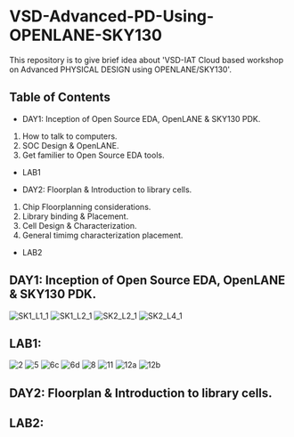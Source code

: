 # VSD-Advanced-PD-Using-OPENLANE-SKY130
This repository is to give brief idea about 'VSD-IAT Cloud based workshop on Advanced PHYSICAL DESIGN using OPENLANE/SKY130'. 
## Table of Contents
* DAY1: Inception of Open Source EDA, OpenLANE & SKY130 PDK.
1. How to talk to computers.
2. SOC Design & OpenLANE.
3. Get familier to Open Source EDA tools.
* LAB1

* DAY2: Floorplan & Introduction to library cells.
1. Chip Floorplanning considerations.
2. Library binding & Placement.
3. Cell Design & Characterization.
4. General timimg characterization placement.
* LAB2

## DAY1: Inception of Open Source EDA, OpenLANE & SKY130 PDK.

![SK1_L1_1](https://user-images.githubusercontent.com/80053265/114035565-d7562800-989c-11eb-84d8-9d412edec9c9.PNG)
![SK1_L2_1](https://user-images.githubusercontent.com/80053265/114035635-e8069e00-989c-11eb-960f-ca9336360247.PNG)
![SK2_L2_1](https://user-images.githubusercontent.com/80053265/114035644-eb9a2500-989c-11eb-980d-5bff1f34a0ad.PNG)
![SK2_L4_1](https://user-images.githubusercontent.com/80053265/114035661-ef2dac00-989c-11eb-80b2-d057858593d2.PNG)


## LAB1:

![2](https://user-images.githubusercontent.com/80053265/114036660-e4274b80-989d-11eb-82c7-11efe6672c80.PNG)
![5](https://user-images.githubusercontent.com/80053265/114036875-10db6300-989e-11eb-9cf8-e93cb60d86d3.PNG)
![6c](https://user-images.githubusercontent.com/80053265/114036928-1a64cb00-989e-11eb-98f0-8a1d32ea705f.PNG)
![6d](https://user-images.githubusercontent.com/80053265/114036983-26508d00-989e-11eb-8659-18ade4ad118d.PNG)
![8](https://user-images.githubusercontent.com/80053265/114037003-2d779b00-989e-11eb-8017-a47487b49955.PNG)
![11](https://user-images.githubusercontent.com/80053265/114037079-41bb9800-989e-11eb-8af9-7c5bf8e00f63.PNG)
![12a](https://user-images.githubusercontent.com/80053265/114037146-5730c200-989e-11eb-82ec-b7761e652d33.PNG)
![12b](https://user-images.githubusercontent.com/80053265/114037161-59931c00-989e-11eb-9ca0-0c8d2c9c667a.PNG)


## DAY2: Floorplan & Introduction to library cells.
## LAB2:

